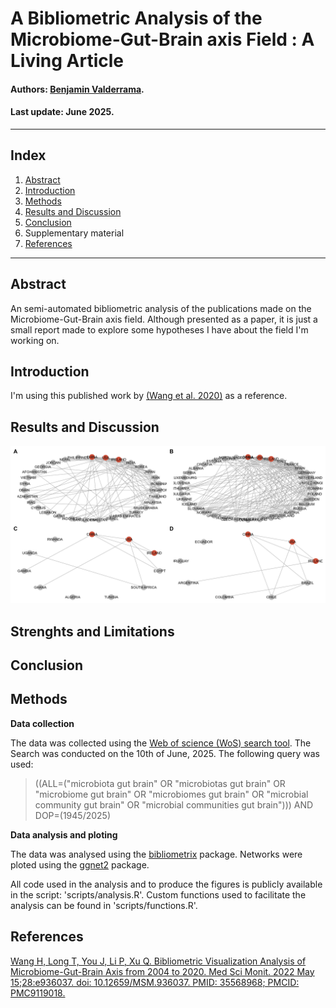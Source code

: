 # **A Bibliometric Analysis of the Microbiome-Gut-Brain axis Field : A Living Article**

#### Authors: [Benjamin Valderrama](https://benjamin-valderrama.github.io/about.html).

#### Last update: June 2025.

------------------------------------------------------------------------

## Index

1.  [Abstract](##Abstract)
2.  [Introduction](##Introduction)
3.  [Methods](##Methods)
4.  [Results and Discussion](##Results-and-Discussion)
5.  [Conclusion](##Conclusion)
6.  Supplementary material
7.  [References](##References)

------------------------------------------------------------------------

## Abstract

An semi-automated bibliometric analysis of the publications made on the Microbiome-Gut-Brain axis field. Although presented as a paper, it is just a small report made to explore some hypotheses I have about the field I'm working on.

## Introduction

I'm using this published work by [(Wang et al. 2020)](https://pmc.ncbi.nlm.nih.gov/articles/PMC9119018/) as a reference.

## Results and Discussion

![Collaboration networks between the 3 most productive countries and other world regions. (A) Asia (B) Europe (C) Africa (D) South America. The top 3 most productive countries (China, Ireland and USA) are shown in red. Other countries in grey.](outputs/mains/country_collab.jpg)

## Strenghts and Limitations

## Conclusion

## Methods

**Data collection**

The data was collected using the [Web of science (WoS) search tool](https://www-webofscience-com.ucc.idm.oclc.org/wos/woscc/basic-search). The Search was conducted on the 10th of June, 2025. The following query was used:

> ((ALL=("microbiota gut brain" OR "microbiotas gut brain" OR "microbiome gut brain" OR "microbiomes gut brain" OR "microbial community gut brain" OR "microbial communities gut brain"))) AND DOP=(1945/2025)

**Data analysis and ploting**

The data was analysed using the [bibliometrix](https://www.bibliometrix.org/home/) package. Networks were ploted using the [ggnet2](https://briatte.github.io/ggnet/#:~:text=The%20ggnet2%20function%20is%20a,one%2Dmode%20igraph%20network%20objects.) package.

All code used in the analysis and to produce the figures is publicly available in the script: 'scripts/analysis.R'. Custom functions used to facilitate the analysis can be found in 'scripts/functions.R'.

## References

[Wang H, Long T, You J, Li P, Xu Q. Bibliometric Visualization Analysis of Microbiome-Gut-Brain Axis from 2004 to 2020. Med Sci Monit. 2022 May 15;28:e936037. doi: 10.12659/MSM.936037. PMID: 35568968; PMCID: PMC9119018.](https://pmc.ncbi.nlm.nih.gov/articles/PMC9119018/)
